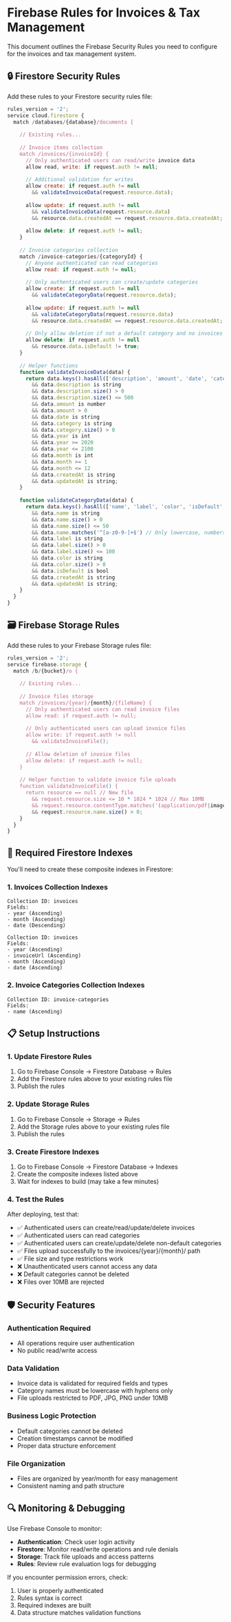 # Firebase Rules for Invoices & Tax Management

This document outlines the Firebase Security Rules you need to configure for the invoices and tax management system.

## 🔒 Firestore Security Rules

Add these rules to your Firestore security rules file:

```javascript
rules_version = '2';
service cloud.firestore {
  match /databases/{database}/documents {
    
    // Existing rules...
    
    // Invoice items collection
    match /invoices/{invoiceId} {
      // Only authenticated users can read/write invoice data
      allow read, write: if request.auth != null;
      
      // Additional validation for writes
      allow create: if request.auth != null 
        && validateInvoiceData(request.resource.data);
      
      allow update: if request.auth != null 
        && validateInvoiceData(request.resource.data)
        && resource.data.createdAt == request.resource.data.createdAt; // Prevent createdAt modification
        
      allow delete: if request.auth != null;
    }
    
    // Invoice categories collection  
    match /invoice-categories/{categoryId} {
      // Anyone authenticated can read categories
      allow read: if request.auth != null;
      
      // Only authenticated users can create/update categories
      allow create: if request.auth != null 
        && validateCategoryData(request.resource.data);
        
      allow update: if request.auth != null 
        && validateCategoryData(request.resource.data)
        && resource.data.createdAt == request.resource.data.createdAt; // Prevent createdAt modification
      
      // Only allow deletion if not a default category and no invoices use it
      allow delete: if request.auth != null 
        && resource.data.isDefault != true;
    }
    
    // Helper functions
    function validateInvoiceData(data) {
      return data.keys().hasAll(['description', 'amount', 'date', 'category', 'year', 'month', 'createdAt', 'updatedAt'])
        && data.description is string
        && data.description.size() > 0
        && data.description.size() <= 500
        && data.amount is number
        && data.amount > 0
        && data.date is string
        && data.category is string
        && data.category.size() > 0
        && data.year is int
        && data.year >= 2020
        && data.year <= 2100
        && data.month is int
        && data.month >= 1
        && data.month <= 12
        && data.createdAt is string
        && data.updatedAt is string;
    }
    
    function validateCategoryData(data) {
      return data.keys().hasAll(['name', 'label', 'color', 'isDefault', 'createdAt', 'updatedAt'])
        && data.name is string
        && data.name.size() > 0
        && data.name.size() <= 50
        && data.name.matches('^[a-z0-9-]+$') // Only lowercase, numbers, hyphens
        && data.label is string
        && data.label.size() > 0
        && data.label.size() <= 100
        && data.color is string
        && data.color.size() > 0
        && data.isDefault is bool
        && data.createdAt is string
        && data.updatedAt is string;
    }
  }
}
```

## 🗃️ Firebase Storage Rules

Add these rules to your Firebase Storage rules file:

```javascript
rules_version = '2';
service firebase.storage {
  match /b/{bucket}/o {
    
    // Existing rules...
    
    // Invoice files storage
    match /invoices/{year}/{month}/{fileName} {
      // Only authenticated users can read invoice files
      allow read: if request.auth != null;
      
      // Only authenticated users can upload invoice files
      allow write: if request.auth != null 
        && validateInvoiceFile();
      
      // Allow deletion of invoice files
      allow delete: if request.auth != null;
    }
    
    // Helper function to validate invoice file uploads
    function validateInvoiceFile() {
      return resource == null // New file
        && request.resource.size <= 10 * 1024 * 1024 // Max 10MB
        && request.resource.contentType.matches('(application/pdf|image/jpeg|image/jpg|image/png)')
        && request.resource.name.size() > 0;
    }
  }
}
```

## 🔧 Required Firestore Indexes

You'll need to create these composite indexes in Firestore:

### 1. Invoices Collection Indexes

```
Collection ID: invoices
Fields: 
- year (Ascending)
- month (Ascending) 
- date (Descending)
```

```
Collection ID: invoices  
Fields:
- year (Ascending)
- invoiceUrl (Ascending)
- month (Ascending)
- date (Ascending)
```

### 2. Invoice Categories Collection Indexes

```
Collection ID: invoice-categories
Fields:
- name (Ascending)
```

## 📋 Setup Instructions

### 1. Update Firestore Rules

1. Go to Firebase Console → Firestore Database → Rules
2. Add the Firestore rules above to your existing rules file
3. Publish the rules

### 2. Update Storage Rules

1. Go to Firebase Console → Storage → Rules  
2. Add the Storage rules above to your existing rules file
3. Publish the rules

### 3. Create Firestore Indexes

1. Go to Firebase Console → Firestore Database → Indexes
2. Create the composite indexes listed above
3. Wait for indexes to build (may take a few minutes)

### 4. Test the Rules

After deploying, test that:

- ✅ Authenticated users can create/read/update/delete invoices
- ✅ Authenticated users can read categories
- ✅ Authenticated users can create/update/delete non-default categories  
- ✅ Files upload successfully to the invoices/{year}/{month}/ path
- ✅ File size and type restrictions work
- ❌ Unauthenticated users cannot access any data
- ❌ Default categories cannot be deleted
- ❌ Files over 10MB are rejected

## 🛡️ Security Features

### Authentication Required
- All operations require user authentication
- No public read/write access

### Data Validation  
- Invoice data is validated for required fields and types
- Category names must be lowercase with hyphens only
- File uploads restricted to PDF, JPG, PNG under 10MB

### Business Logic Protection
- Default categories cannot be deleted
- Creation timestamps cannot be modified
- Proper data structure enforcement

### File Organization
- Files are organized by year/month for easy management
- Consistent naming and path structure

## 🔍 Monitoring & Debugging

Use Firebase Console to monitor:
- **Authentication**: Check user login activity
- **Firestore**: Monitor read/write operations and rule denials
- **Storage**: Track file uploads and access patterns
- **Rules**: Review rule evaluation logs for debugging

If you encounter permission errors, check:
1. User is properly authenticated
2. Rules syntax is correct  
3. Required indexes are built
4. Data structure matches validation functions